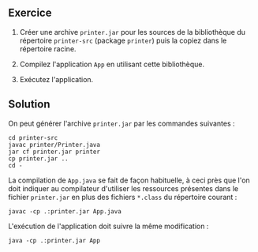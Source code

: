 
Exercice
--------------------------------------------------------------------------------

 1. Créer une archive `printer.jar` pour les sources de la bibliothèque
    du répertoire `printer-src` (package `printer`) puis la copiez dans
    le répertoire racine.

 2. Compilez l'application `App` en utilisant cette bibliothèque.

 3. Exécutez l'application.


Solution
--------------------------------------------------------------------------------

On peut générer l'archive `printer.jar` par les commandes suivantes :

    cd printer-src 
    javac printer/Printer.java
    jar cf printer.jar printer
    cp printer.jar .. 
    cd -

La compilation de `App.java` se fait de façon habituelle, à ceci près que
l'on doit indiquer au compilateur d'utiliser les ressources présentes dans
le fichier `printer.jar` en plus des fichiers `*.class` du répertoire courant :

    javac -cp .:printer.jar App.java

L'exécution de l'application doit suivre la même modification :

    java -cp .:printer.jar App
